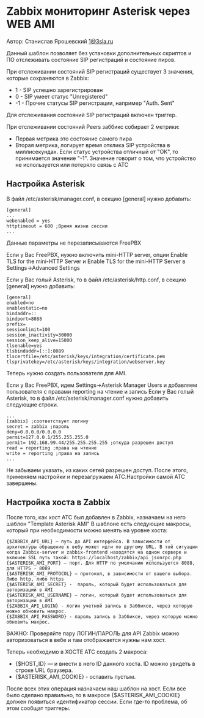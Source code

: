 # Zabbix мониторинг Asterisk через WEB AMI
Автор: Станислав Ярошевский <1@3sla.ru>

Данный шаблон позволяет без установки дополнительных скриптов и ПО отслеживать состояние SIP регистраций и состояние пиров.

При отслеживании состояний SIP регистраций существует 3 значения, которые сохраняются в Zabbix:
- 1 - SIP успешно зарегистрирован
- 0 - SIP умеет статус "Unregistered"
- -1 - Прочие статусы SIP регистрации, например "Auth. Sent"

Для отслеживания состояний SIP регистраций включен триггер.

При отслеживании состояний Peers заббикс собирает 2 метрики:
- Первая метрика это состояние самого пира
- Вторая метрика, логирует время отклика SIP устройства в 
миллисекундах. Если статус устройства отличный от "OK", то принимается 
значение "-1". Значение говорит о том, что устройство не используется 
или потеряло связь с АТС

## Настройка Asterisk
В файл /etc/asterisk/manager.conf, в секцию [general] нужно добавить:
```
[general]
...
webenabled = yes
httptimeout = 600 ;Время жизни сессии
...
```
Данные параметры не перезаписываются FreePBX

Если у Вас FreePBX, нужно включить mini-HTTP server, опции Enable TLS for the mini-HTTP Server и Enable TLS for the mini-HTTP Server в Settings->Advanced Settings 

Если у Вас голый Asterisk, то в файл /etc/asterisk/http.conf, в секцию [general] нужно добавить: 
```
[general]
enabled=no
enablestatic=no
bindaddr=::
bindport=8088
prefix=
sessionlimit=100
session_inactivity=30000
session_keep_alive=15000
tlsenable=yes
tlsbindaddr=[::]:8089
tlscertfile=/etc/asterisk/keys/integration/certificate.pem
tlsprivatekey=/etc/asterisk/keys/integration/webserver.key
```

Теперь нужно создать пользователя для AMI. 

Если у Вас FreePBX, идем Settings->Asterisk Manager Users и добавляем пользователя с правами reporting на чтение и запись
Если у Вас голый Asterisk, то в файл /etc/asterisk/manager.conf нужно добавить следующие строки.
```
...
[zabbix] ;соответствует логину
secret = zabbix ;пароль
deny=0.0.0.0/0.0.0.0
permit=127.0.0.1/255.255.255.0
permit= 192.168.99.44/255.255.255.255 ;откуда разрешен доступ
read = reporting ;права на чтение
write = reporting ;права на запись
...
```
Не забываем указать, из каких сетей разрешен доступ.
После этого, применяем настройки и перезагружаем АТС.Настройки самой АТС завершены.

## Настройка хоста в Zabbix
После того, как хост АТС был добавлен в Zabbix, назначаем на него шаблон "Template Asterisk AMI"
В шаблоне есть следующие макросы, который при необходимости можно менять на уровне хоста:
```
{$ZABBIX_API_URL} — путь до API интерфейса. В зависимости от архитектуры обращение к вебу может идти по другому URL. В той ситуации когда Zabbix-server и zabbix-frontend находятся на одном сервере и включен SSL путь такой: https://localhost/zabbix/api_jsonrpc.php
{$ASTERISK_AMI_PORT} — порт. Для HTTP по умолчанию используется 8088, для HTTPS - 8089
{$ASTERISK_AMI_PROTOCOL} — протокол, в зависимости от вашего выбора. Либо http, либо https
{$ASTERISK_AMI_SECRET} -  пароль, который будет использоваться для авторизации в AMI
{$ASTERISK_AMI_USERNAME} — логин, который будет использоваться для авторизации в AMI
{$ZABBIX_API_LOGIN} - логин учетной запись в Заббиксе, через которую можно обновить макрос.
{$ZABBIX_API_PASSWORD} - пароль запись в Заббиксе, через которую можно обновить макрос.
```
ВАЖНО: Проверяйте пару ЛОГИН/ПАРОЛЬ для API Zabbix можно авторизоваться в вебе и там отображается нужны нам хост.

Теперь необходимо в ХОСТЕ АТС создать 2 макроса:
- {$HOST_ID} — и внести в него ID данного хоста. ID можно увидеть в строке URL браузера.
- {$ASTERISK_AMI_COOKIE} - оставить пустым.

После всех этих операция назначаем наш шаблон на хост. Если все было  сделано правильно, то в макросе {$ASTERISK_AMI_COOKIE} должен появиться идентификатор сессии. Если где-то проблема, об этом сообщат триггеры.



